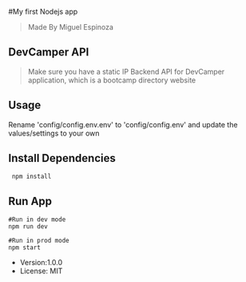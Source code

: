 #My first Nodejs app 
>Made By  Miguel Espinoza 
## DevCamper API 
> Make sure you have a static IP
>Backend API for DevCamper application, which is a bootcamp directory website
## Usage
Rename 'config/config.env.env' to 'config/config.env' and update the values/settings to your own
## Install Dependencies
````
 npm install
````
## Run App 
````
#Run in dev mode
npm run dev

#Run in prod mode
npm start
````


- Version:1.0.0
- License: MIT
